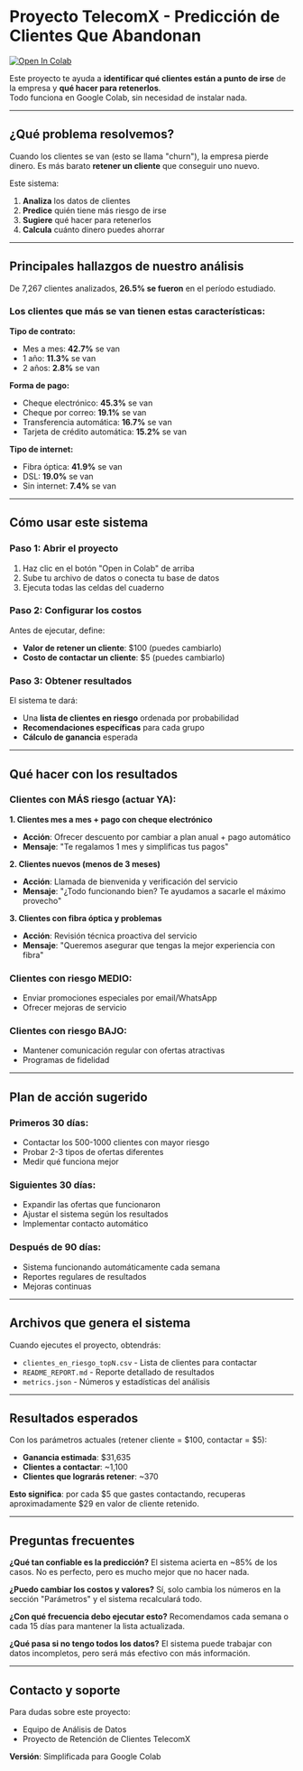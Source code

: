 # Proyecto TelecomX - Predicción de Clientes Que Abandonan

[![Open In Colab](https://colab.research.google.com/assets/colab-badge.svg)](https://colab.research.google.com/github/flacoca1970/Desafio_2/blob/main/TelecomX_LATAM_colab.ipynb)

Este proyecto te ayuda a **identificar qué clientes están a punto de irse** de la empresa y **qué hacer para retenerlos**.  
Todo funciona en Google Colab, sin necesidad de instalar nada.

---

## ¿Qué problema resolvemos?

Cuando los clientes se van (esto se llama "churn"), la empresa pierde dinero. Es más barato **retener un cliente** que conseguir uno nuevo. 

Este sistema:
1. **Analiza** los datos de clientes
2. **Predice** quién tiene más riesgo de irse  
3. **Sugiere** qué hacer para retenerlos
4. **Calcula** cuánto dinero puedes ahorrar

---

## Principales hallazgos de nuestro análisis

De 7,267 clientes analizados, **26.5% se fueron** en el período estudiado.

### Los clientes que más se van tienen estas características:

**Tipo de contrato:**
- Mes a mes: **42.7%** se van
- 1 año: **11.3%** se van  
- 2 años: **2.8%** se van

**Forma de pago:**
- Cheque electrónico: **45.3%** se van
- Cheque por correo: **19.1%** se van
- Transferencia automática: **16.7%** se van
- Tarjeta de crédito automática: **15.2%** se van

**Tipo de internet:**
- Fibra óptica: **41.9%** se van
- DSL: **19.0%** se van
- Sin internet: **7.4%** se van

---

## Cómo usar este sistema

### Paso 1: Abrir el proyecto
1. Haz clic en el botón "Open in Colab" de arriba
2. Sube tu archivo de datos o conecta tu base de datos
3. Ejecuta todas las celdas del cuaderno

### Paso 2: Configurar los costos
Antes de ejecutar, define:
- **Valor de retener un cliente**: $100 (puedes cambiarlo)
- **Costo de contactar un cliente**: $5 (puedes cambiarlo)

### Paso 3: Obtener resultados
El sistema te dará:
- Una **lista de clientes en riesgo** ordenada por probabilidad
- **Recomendaciones específicas** para cada grupo
- **Cálculo de ganancia** esperada

---

## Qué hacer con los resultados

### Clientes con MÁS riesgo (actuar YA):

**1. Clientes mes a mes + pago con cheque electrónico**
- **Acción**: Ofrecer descuento por cambiar a plan anual + pago automático
- **Mensaje**: "Te regalamos 1 mes y simplificas tus pagos"

**2. Clientes nuevos (menos de 3 meses)**
- **Acción**: Llamada de bienvenida y verificación del servicio
- **Mensaje**: "¿Todo funcionando bien? Te ayudamos a sacarle el máximo provecho"

**3. Clientes con fibra óptica y problemas**
- **Acción**: Revisión técnica proactiva del servicio
- **Mensaje**: "Queremos asegurar que tengas la mejor experiencia con fibra"

### Clientes con riesgo MEDIO:
- Enviar promociones especiales por email/WhatsApp
- Ofrecer mejoras de servicio

### Clientes con riesgo BAJO:
- Mantener comunicación regular con ofertas atractivas
- Programas de fidelidad

---

## Plan de acción sugerido

### Primeros 30 días:
- Contactar los 500-1000 clientes con mayor riesgo
- Probar 2-3 tipos de ofertas diferentes
- Medir qué funciona mejor

### Siguientes 30 días:
- Expandir las ofertas que funcionaron
- Ajustar el sistema según los resultados
- Implementar contacto automático

### Después de 90 días:
- Sistema funcionando automáticamente cada semana
- Reportes regulares de resultados
- Mejoras continuas

---

## Archivos que genera el sistema

Cuando ejecutes el proyecto, obtendrás:
- `clientes_en_riesgo_topN.csv` - Lista de clientes para contactar
- `README_REPORT.md` - Reporte detallado de resultados  
- `metrics.json` - Números y estadísticas del análisis

---

## Resultados esperados

Con los parámetros actuales (retener cliente = $100, contactar = $5):
- **Ganancia estimada**: $31,635
- **Clientes a contactar**: ~1,100 
- **Clientes que lograrás retener**: ~370

**Esto significa**: por cada $5 que gastes contactando, recuperas aproximadamente $29 en valor de cliente retenido.

---

## Preguntas frecuentes

**¿Qué tan confiable es la predicción?**
El sistema acierta en ~85% de los casos. No es perfecto, pero es mucho mejor que no hacer nada.

**¿Puedo cambiar los costos y valores?**
Sí, solo cambia los números en la sección "Parámetros" y el sistema recalculará todo.

**¿Con qué frecuencia debo ejecutar esto?**
Recomendamos cada semana o cada 15 días para mantener la lista actualizada.

**¿Qué pasa si no tengo todos los datos?**
El sistema puede trabajar con datos incompletos, pero será más efectivo con más información.

---

## Contacto y soporte

Para dudas sobre este proyecto:
- Equipo de Análisis de Datos
- Proyecto de Retención de Clientes TelecomX

**Versión**: Simplificada para Google Colab
